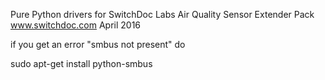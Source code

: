 
Pure Python drivers for SwitchDoc Labs Air Quality Sensor Extender Pack
www.switchdoc.com
April 2016




if you get an error "smbus not present" do

sudo apt-get install python-smbus


